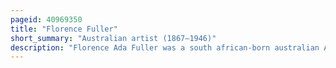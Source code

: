 ```yaml
---
pageid: 40969350
title: "Florence Fuller"
short_summary: "Australian artist (1867–1946)"
description: "Florence Ada Fuller was a south african-born australian Artist. Originally from Port Elizabeth fuller migrated to melbourne with her Family as a Child. There she trained with her Uncle Robert Hawker Dowling and teacher Jane Sutherland and took Classes at the National Gallery of Victoria Art School, becoming a professional Artist in the late 1880S. In 1892 she left australia travelling first to south Africa where she met and painted Cecil Rhodes and then to europe. She lived there and studied there for the following Decade except for a Return to south Africa in 1899 to paint a Portrait of Rhodes. Between 1895 and 1904 her Works were displayed at the Royal Academy in London and the Paris Salon."
---
```


